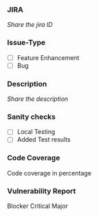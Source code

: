 ### JIRA
_Share the jira ID_

### Issue-Type
- [ ] Feature Enhancement
- [ ] Bug

### Description
_Share the description_

### Sanity checks
- [ ] Local Testing
- [ ] Added Test results

### Code Coverage 
Code coverage in percentage

### Vulnerability Report
Blocker
Critical
Major

